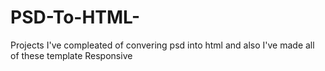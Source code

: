 # PSD-To-HTML-
Projects I've compleated of convering psd into html and also I've made all of these template Responsive
